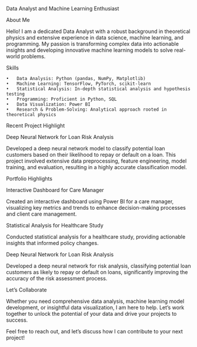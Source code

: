 Data Analyst and Machine Learning Enthusiast

About Me

Hello! I am a dedicated Data Analyst with a robust background in theoretical physics and extensive experience in data science, machine learning, and programming. My passion is transforming complex data into actionable insights and developing innovative machine learning models to solve real-world problems.

Skills

	•	Data Analysis: Python (pandas, NumPy, Matplotlib)
	•	Machine Learning: TensorFlow, PyTorch, scikit-learn
	•	Statistical Analysis: In-depth statistical analysis and hypothesis testing
	•	Programming: Proficient in Python, SQL
	•	Data Visualization: Power BI
	•	Research & Problem-Solving: Analytical approach rooted in theoretical physics

Recent Project Highlight

Deep Neural Network for Loan Risk Analysis

Developed a deep neural network model to classify potential loan customers based on their likelihood to repay or default on a loan. This project involved extensive data preprocessing, feature engineering, model training, and evaluation, resulting in a highly accurate classification model.

Portfolio Highlights

Interactive Dashboard for Care Manager

Created an interactive dashboard using Power BI for a care manager, visualizing key metrics and trends to enhance decision-making processes and client care management.

Statistical Analysis for Healthcare Study

Conducted statistical analysis for a healthcare study, providing actionable insights that informed policy changes.

Deep Neural Network for Loan Risk Analysis

Developed a deep neural network for risk analysis, classifying potential loan customers as likely to repay or default on loans, significantly improving the accuracy of the risk assessment process.

Let’s Collaborate

Whether you need comprehensive data analysis, machine learning model development, or insightful data visualization, I am here to help. Let’s work together to unlock the potential of your data and drive your projects to success.

Feel free to reach out, and let’s discuss how I can contribute to your next project!


<!---
Q-types/Q-types is a ✨ special ✨ repository because its `README.md` (this file) appears on your GitHub profile.
You can click the Preview link to take a look at your changes.
--->
